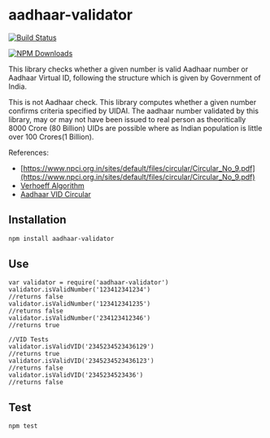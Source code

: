 # aadhaar-validator

[![Build Status](https://travis-ci.org/dinsaw/aadhaar-validator.svg?branch=master)](https://travis-ci.org/dinsaw/aadhaar-validator)

[![NPM Downloads][downloads-image]][downloads-url]

This library checks whether a given number is valid Aadhaar number or Aadhaar Virtual ID, following the structure which is given by Government of India.

This is not Aadhaar check. This library computes whether a given number confirms criteria specified by UIDAI. The aadhaar number validated by this library, may or may not have been issued to real person as theoritically 8000 Crore (80 Billion) UIDs are possible where as Indian population is little over 100 Crores(1 Billion).


References:
- [https://www.npci.org.in/sites/default/files/circular/Circular_No_9.pdf](https://www.npci.org.in/sites/default/files/circular/Circular_No_9.pdf)
- [Verhoeff Algorithm](https://en.wikipedia.org/wiki/Verhoeff_algorithm)
- [Aadhaar VID Circular](https://uidai.gov.in/images/resource/UIDAI_Circular_11012018.pdf)

Installation
------------------

```bash
npm install aadhaar-validator
```

Use
------------------
```node
var validator = require('aadhaar-validator')
validator.isValidNumber('123412341234')
//returns false
validator.isValidNumber('123412341235')
//returns false
validator.isValidNumber('234123412346')
//returns true

//VID Tests
validator.isValidVID('2345234523436129')
//returns true
validator.isValidVID('2345234523436123')
//returns false
validator.isValidVID('2345234523436')
//returns false
```

Test
-------------------
```bash
npm test
```

[downloads-image]: https://img.shields.io/npm/dm/aadhaar-validator.svg
[downloads-url]: https://www.npmjs.com/package/aadhaar-validator
